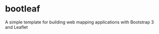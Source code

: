 bootleaf
========

A simple template for building web mapping applications with Bootstrap 3 and Leaflet
